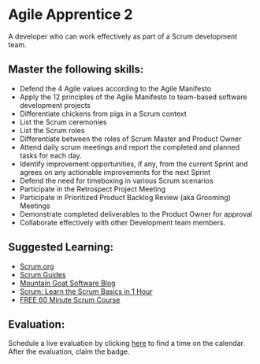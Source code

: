 # Agile Apprentice 2

A developer who can work effectively as part of a Scrum development team.

## Master the following skills:

* Defend the 4 Agile values according to the Agile Manifesto
* Apply the 12 principles of the Agile Manifesto to team-based software development projects
* Differentiate chickens from pigs in a Scrum context
* List the Scrum ceremonies
* List the Scrum roles
* Differentiate between the roles of Scrum Master and Product Owner
* Attend daily scrum meetings and report the completed and planned tasks for each day.
* Identify improvement opportunities, if any, from the current Sprint and agrees on any actionable improvements for the next Sprint
* Defend the need for timeboxing in various Scrum scenarios
* Participate in the Retrospect Project Meeting
* Participate in Prioritized Product Backlog Review (aka Grooming) Meetings
* Demonstrate completed deliverables to the Product Owner for approval
* Collaborate effectively with other Development team members.

## Suggested Learning:

* [Scrum.org](https://www.scrum.org/)
* [Scrum Guides](https://www.scrumguides.org/scrum-guide.html)
* [Mountain Goat Software Blog](https://www.mountaingoatsoftware.com/blog)
* [Scrum: Learn the Scrum Basics in 1 Hour](https://www.udemy.com/course/scrum-learn-the-scrum-basics-in-1-hour-agile-scrum/)
* [FREE 60 Minute Scrum Course](https://www.udemy.com/course/free-60-minute-scrum-course/)

## Evaluation:

Schedule a live evaluation by clicking [here](http://evals.codex.academy) to find a time on the calendar. After the evaluation, claim the badge.